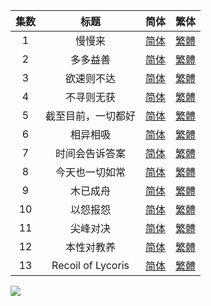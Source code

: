 

| 集数 |        标题        |                             简体                             |                             繁体                             |
| :--: | :----------------: | :----------------------------------------------------------: | :----------------------------------------------------------: |
|  1   |       慢慢来       | [简体](https://raw.githubusercontent.com/SweetSub/SweetSub/master/Archive/Lycoris%20Recoil%2F%5BSweetSub%5D%20Lycoris%20Recoil%20-%2001.chs.ass) | [繁體](https://raw.githubusercontent.com/SweetSub/SweetSub/master/Archive/Lycoris%20Recoil%2F%5BSweetSub%5D%20Lycoris%20Recoil%20-%2001.cht.ass) |
|  2   |      多多益善      | [简体](https://raw.githubusercontent.com/SweetSub/SweetSub/master/Archive/Lycoris%20Recoil%2F%5BSweetSub%5D%20Lycoris%20Recoil%20-%2002.chs.ass) | [繁體](https://raw.githubusercontent.com/SweetSub/SweetSub/master/Archive/Lycoris%20Recoil%2F%5BSweetSub%5D%20Lycoris%20Recoil%20-%2002.cht.ass) |
|  3   |     欲速则不达     | [简体](https://raw.githubusercontent.com/SweetSub/SweetSub/master/Archive/Lycoris%20Recoil%2F%5BSweetSub%5D%20Lycoris%20Recoil%20-%2003.chs.ass) | [繁體](https://raw.githubusercontent.com/SweetSub/SweetSub/master/Archive/Lycoris%20Recoil%2F%5BSweetSub%5D%20Lycoris%20Recoil%20-%2003.cht.ass) |
|  4   |     不寻则无获     | [简体](https://raw.githubusercontent.com/SweetSub/SweetSub/master/Archive/Lycoris%20Recoil%2F%5BSweetSub%5D%20Lycoris%20Recoil%20-%2004.chs.ass) | [繁體](https://raw.githubusercontent.com/SweetSub/SweetSub/master/Archive/Lycoris%20Recoil%2F%5BSweetSub%5D%20Lycoris%20Recoil%20-%2004.cht.ass) |
|  5   | 截至目前，一切都好 | [简体](https://raw.githubusercontent.com/SweetSub/SweetSub/master/Archive/Lycoris%20Recoil%2F%5BSweetSub%5D%20Lycoris%20Recoil%20-%2005.chs.ass) | [繁體](https://raw.githubusercontent.com/SweetSub/SweetSub/master/Archive/Lycoris%20Recoil%2F%5BSweetSub%5D%20Lycoris%20Recoil%20-%2005.cht.ass) |
|  6   | 相异相吸 | [简体](https://raw.githubusercontent.com/SweetSub/SweetSub/master/Archive/Lycoris%20Recoil%2F%5BSweetSub%5D%20Lycoris%20Recoil%20-%2006.chs.ass) | [繁體](https://raw.githubusercontent.com/SweetSub/SweetSub/master/Archive/Lycoris%20Recoil%2F%5BSweetSub%5D%20Lycoris%20Recoil%20-%2006.cht.ass) |
| 7 | 时间会告诉答案 | [简体](https://raw.githubusercontent.com/SweetSub/SweetSub/master/Archive/Lycoris%20Recoil%2F%5BSweetSub%5D%20Lycoris%20Recoil%20-%2007.chs.ass) | [繁體](https://raw.githubusercontent.com/SweetSub/SweetSub/master/Archive/Lycoris%20Recoil%2F%5BSweetSub%5D%20Lycoris%20Recoil%20-%2007.cht.ass) |
| 8 | 今天也一切如常 | [简体](https://raw.githubusercontent.com/SweetSub/SweetSub/master/Archive/Lycoris%20Recoil%2F%5BSweetSub%5D%20Lycoris%20Recoil%20-%2008.chs.ass) | [繁體](https://raw.githubusercontent.com/SweetSub/SweetSub/master/Archive/Lycoris%20Recoil%2F%5BSweetSub%5D%20Lycoris%20Recoil%20-%2008.cht.ass) |
| 9 | 木已成舟 | [简体](https://raw.githubusercontent.com/SweetSub/SweetSub/master/Archive/Lycoris%20Recoil%2F%5BSweetSub%5D%20Lycoris%20Recoil%20-%2009.chs.ass) | [繁體](https://raw.githubusercontent.com/SweetSub/SweetSub/master/Archive/Lycoris%20Recoil%2F%5BSweetSub%5D%20Lycoris%20Recoil%20-%2009.cht.ass) |
| 10 | 以怨报怨 | [简体](https://raw.githubusercontent.com/SweetSub/SweetSub/master/Archive/Lycoris%20Recoil%2F%5BSweetSub%5D%20Lycoris%20Recoil%20-%2010.chs.ass) | [繁體](https://raw.githubusercontent.com/SweetSub/SweetSub/master/Archive/Lycoris%20Recoil%2F%5BSweetSub%5D%20Lycoris%20Recoil%20-%2010.cht.ass) |
| 11 | 尖峰对决 | [简体](https://raw.githubusercontent.com/SweetSub/SweetSub/master/Archive/Lycoris%20Recoil%2F%5BSweetSub%5D%20Lycoris%20Recoil%20-%2011.chs.ass) | [繁體](https://raw.githubusercontent.com/SweetSub/SweetSub/master/Archive/Lycoris%20Recoil%2F%5BSweetSub%5D%20Lycoris%20Recoil%20-%2011.cht.ass) |
| 12 | 本性对教养 | [简体](https://raw.githubusercontent.com/SweetSub/SweetSub/master/Archive/Lycoris%20Recoil%2F%5BSweetSub%5D%20Lycoris%20Recoil%20-%2012.chs.ass) | [繁體](https://raw.githubusercontent.com/SweetSub/SweetSub/master/Archive/Lycoris%20Recoil%2F%5BSweetSub%5D%20Lycoris%20Recoil%20-%2012.cht.ass) |
| 13 | Recoil of Lycoris | [简体](https://raw.githubusercontent.com/SweetSub/SweetSub/master/Archive/Lycoris%20Recoil%2F%5BSweetSub%5D%20Lycoris%20Recoil%20-%2013.chs.ass) | [繁體](https://raw.githubusercontent.com/SweetSub/SweetSub/master/Archive/Lycoris%20Recoil%2F%5BSweetSub%5D%20Lycoris%20Recoil%20-%2013.cht.ass) |

![](https://p.sda1.dev/6/18d6fe23166e9fac52adfe2ef50758f2/LycorisRecoil02-3.jpg)
